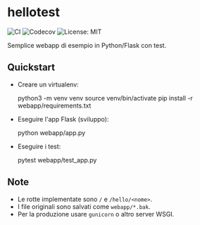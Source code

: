 # hellotest

![CI](https://github.com/paolosvp/hellotest/actions/workflows/ci.yml/badge.svg) ![Codecov](https://codecov.io/gh/paolosvp/hellotest/branch/master/graph/badge.svg) ![License: MIT](https://img.shields.io/badge/License-MIT-yellow.svg)

Semplice webapp di esempio in Python/Flask con test.

## Quickstart

- Creare un virtualenv:

  python3 -m venv venv
  source venv/bin/activate
  pip install -r webapp/requirements.txt

- Eseguire l'app Flask (sviluppo):

  python webapp/app.py

- Eseguire i test:

  pytest webapp/test_app.py

## Note

- Le rotte implementate sono `/` e `/hello/<nome>`.
- I file originali sono salvati come `webapp/*.bak`.
- Per la produzione usare `gunicorn` o altro server WSGI.
